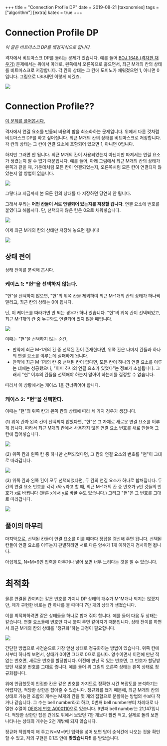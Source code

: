 +++
title = "Connection Profile DP"
date = 2019-08-21
[taxonomies]
tags = ["algorithm"]
[extra]
katex = true
+++

# Connection Profile DP
*이 글은 비트마스크 DP를 배경지식으로 합니다.*

격자에서 비트마스크 DP를 돌리는 문제가 있습니다.
예를 들어 [BOJ 1648 (격자판 채우기)](https://www.acmicpc.net/problem/1648) 문제에서는
위에서 아래로, 왼쪽에서 오른쪽으로 훑으면서, 최근 M개의 칸의 상태를 비트마스크로 저장합니다.
각 칸의 상태는 그 칸에 도미노가 채워졌으면 1, 아니면 0입니다. 그림으로 나타내면 이렇게 되겠죠.

![](/images/cpdp1.png)

# Connection Profile??
[이 문제를 풀어봅시다.](https://www.acmicpc.net/problem/1144)

격자에서 연결 요소를 만들되 비용의 합을 최소화하는 문제입니다.
위에서 다룬 것처럼 비트마스크 DP를 하고 싶어집니다. 최근 M개의 칸의 상태를 비트마스크로 저장합니다.
각 칸의 상태는 그 칸이 연결 요소에 포함되어 있으면 1, 아니면 0입니다.

하지만 그러면 안 됩니다.
최근 M개의 칸이 사용되었는지 아닌지만 따져서는 연결 요소가 생겼는지 알 수 없기 때문입니다.
예를 들어, 아래 그림에서 최근 M개의 칸의 상태가 왼쪽과 같을 때,
가운데처럼 모든 칸이 연결되었는지, 오른쪽처럼 모든 칸이 연결되지 않았는지 알 방법이 없습니다.

![](/images/cpdp2.png)

그렇다고 지금까지 본 모든 칸의 상태를 다 저장하면 당연히 안 됩니다.

그래서 우리는 **어떤 칸들이 서로 연결되어 있는지를 저장할 겁니다.**
연결 요소에 번호를 붙였다고 해봅시다. 단, 선택되지 않은 칸은 0으로 채워넣습니다.

![](/images/cpdp3.png)

이제 최근 M개의 칸의 상태만 저장해 놓으면 됩니다!

![](/images/cpdp4.png)

## 상태 전이
상태 전이를 분석해 봅시다.

### 케이스 1: "현"을 선택하지 않는다.

"현"을 선택하지 않으면, "현"의 위쪽 칸을 제외하여 최근 M-1개의 칸의 상태가 하나씩 밀리고,
최근 칸의 상태는 0이 됩니다.

단, 이 케이스를 따라가면 안 되는 경우가 하나 있습니다.
"현"의 위쪽 칸이 선택되었고, 최근 M-1개의 칸 중 누구와도 연결되어 있지 않을 때입니다.

![](/images/cpdp5.png)

이때는 "현"을 선택하지 않는 순간, 

- 만약에 최근 M-1개의 칸 중 선택된 칸이 존재한다면,
위쪽 칸은 나머지 칸들과 하나의 연결 요소를 이루는데 실패하게 됩니다. 
- 만약에 최근 M-1개의 칸 중 선택된 칸이 없다면, 모든 칸이 하나의 연결 요소를 이루는 데에는 성공했으나,
"이미 하나의 연결 요소가 있었다"는 정보가 소실됩니다.
그래서 "현" 이후의 칸들을 선택해야 하는지 말아야 하는지를 결정할 수 없습니다.

따라서 이 상황에서는 케이스 1을 건너뛰어야 합니다.

### 케이스 2: "현"을 선택한다.

이때는 "현"의 위쪽 칸과 왼쪽 칸의 상태에 따라 세 가지 경우가 생깁니다.

(1) 위쪽 칸과 왼쪽 칸이 선택되지 않았다면, "현"은 그 자체로 새로운 연결 요소를 이루게 됩니다.
따라서 최근 M개의 칸에서 사용하지 않은 연결 요소 번호를 새로 만들어 그 칸에 집어넣습니다.

![](/images/cpdp6.png)

(2) 위쪽 칸과 왼쪽 칸 중 하나만 선택되었다면, 그 칸의 연결 요소의 번호를 "현"이 그대로 따라갑니다.

![](/images/cpdp7.png)

(3) 위쪽 칸과 왼쪽 칸이 모두 선택되었다면, 두 칸의 연결 요소가 하나로 합쳐집니다.
두 칸의 연결 요소 번호를 각각 x와 y라고 할 때, 최근 M-1개의 칸 중 번호가 y인 것들의 번호가 x로 바뀝니다
(물론 x에서 y로 바꿀 수도 있습니다.)
그리고 "현"은 그 번호를 그대로 따라갑니다.

![](/images/cpdp8.png)

## 풀이의 마무리
마지막으로, 선택된 칸들이 연결 요소를 이룰 때마다 정답을 갱신해 주면 됩니다.
선택된 칸들이 연결 요소를 이루는지 판별하려면 서로 다른 양수가 1개 이하인지 검사하면 됩니다.

아쉽게도, N=M=9인 입력을 아무거나 넣어 보면 너무 느리다는 것을 알 수 있습니다.

# 최적화
물론 연결된 칸끼리는 같은 번호를 가지니 DP 상태의 개수가 M^M개나 되지는 않겠지만,
제가 구현한 바로는 칸 하나를 볼 때마다 7만 개의 상태가 생겼습니다.

이를 최적화하려면 같은 상태들을 하나로 합쳐 줘야 합니다.
예를 들어 다음 두 상태는 같습니다. 연결 요소들에 번호만 다시 붙여 주면 같아지기 때문입니다.
상태 전이를 하면서 최근 M개의 칸의 상태를 "정규화"하는 과정이 필요합니다.

![](/images/cpdp9.png)

간단한 방법으로 사전순으로 가장 앞선 상태로 정규화하는 방법이 있습니다.
위쪽 칸에서부터 하나씩 보면서, 상태가 0이면 그대로 0으로 둡니다.
양수이면서 이전에 만난 적 없는 번호면, 새로운 번호를 할당합니다.
이전에 만난 적 있는 번호면, 그 번호가 할당받았던 새로운 번호를 그대로 줍니다.
예를 들어 위 그림의 오른쪽 상태는 왼쪽 상태로 정규화됩니다.

위에 언급했듯이 인접한 칸은 같은 번호를 가지므로 정확한 시간 복잡도를 분석하기는 어렵지만,
적당한 상한은 잡아줄 수 있습니다.
정규화를 했기 때문에, 최근 M개의 칸의 상태로 가능한 조합의 개수는
M개의 칸을 몇 개의 집합으로 분할하는 방법의 수보다 작거나 같습니다.
그 수는 bell number라고 하고, 0번째 bell number부터 차례대로 나열한 수열이
[OEIS에 번호 A000110](http://oeis.org/A000110)으로 있습니다.
9번째 bell number는 21,147입니다.
적당한 상한만 잡은 건데도 위에서 보았던 7만 개보다 훨씬 적고,
실제로 돌려 보면 나타나는 상태의 개수는 2천 개밖에 되지 않습니다.

정규화 작업까지 해 주고 N=M=9인 입력을 넣어 보면 답이 순식간에 나오는 것을 확인할 수 있고,
저의 구현은 0.1초 안에 **맞았습니다!!** 를 받았습니다.
